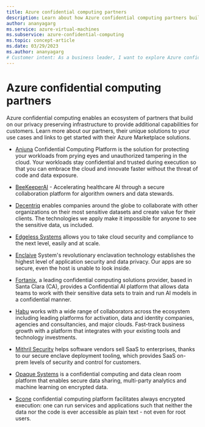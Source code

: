 ```yaml
---
title: Azure confidential computing partners
description: Learn about how Azure confidential computing partners build on the Azure infrastructure to solve customer problems
author: ananyagarg
ms.service: azure-virtual-machines
ms.subservice: azure-confidential-computing
ms.topic: concept-article
ms.date: 03/29/2023
ms.author: ananyagarg
# Customer intent: As a business leader, I want to explore Azure confidential computing partnerships, so that I can identify solutions that enhance data security and privacy for my organization's sensitive workloads in the cloud.
---
```



# Azure confidential computing partners

Azure confidential computing enables an ecosystem of partners that build on our privacy preserving infrastructure to provide additional capabilities for  customers. Learn more about our partners, their unique solutions to your use cases and links to get started with their Azure Marketplace solutions.

- [Anjuna](../partner-pages/anjuna.md) Confidential Computing Platform is the solution for protecting your workloads from prying eyes and unauthorized tampering in the cloud. Your workloads stay confidential and trusted during execution so that you can embrace the cloud and innovate faster without the threat of code and data exposure.

- [BeeKeeperAI](../partner-pages/beekeeperai.md) - Accelerating healthcare AI through a secure collaboration platform for algorithm owners and data stewards.

- [Decentriq](../partner-pages/decentriq.md) enables companies around the globe to collaborate with other organizations on their most sensitive datasets and create value for their clients. The technologies we apply make it impossible for anyone to see the sensitive data, us included.

- [Edgeless Systems](../partner-pages/edgeless.md) allows you to take cloud security and compliance to the next level, easily and at scale.

- [Enclaive](../partner-pages/enclaive.md) System's revolutionary enclavation technology establishes the highest level of application security and data privacy. Our apps are so secure, even the host is unable to look inside.

- [Fortanix](../partner-pages/fortanix.md), a leading confidential computing solutions provider, based in Santa Clara (CA), provides a Confidential AI platform that allows data teams to work with their sensitive data sets to train and run AI models in a confidential manner.

- [Habu](../partner-pages/habu.md) works with a wide range of collaborators across the ecosystem including leading platforms for activation, data and identity companies, agencies and consultancies, and major clouds. Fast-track business growth with a platform that integrates with your existing tools and technology investments.

- [Mithril Security](../partner-pages/mithril.md) helps software vendors sell SaaS to enterprises, thanks to our secure enclave deployment tooling, which provides SaaS on-prem levels of security and control for customers.

- [Opaque Systems](../partner-pages/opaque.md) is a confidential computing and data clean room platform that enables secure data sharing, multi-party analytics and machine learning on encrypted data.

- [Scone](../partner-pages/scone.md) confidential computing platform facilitates always encrypted execution: one can run services and applications such that neither the data nor the code is ever accessible as plain text - not even for root users.
